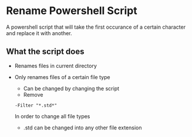 # Rename Powershell Script
A powershell script that will take the first occurance of a certain character and replace it with another.

## What the script does
* Renames files in current directory
* Only renames files of a certain file type
  * Can be changed by changing the script
  * Remove
  
   ``
   -Filter "*.std*"
   ``
  
   In order to change all file types
  * .std can be changed into any other file extension
